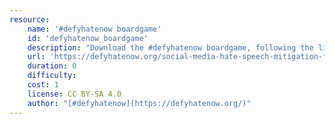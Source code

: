 ```yaml
---
resource:
    name: '#defyhatenow boardgame'
    id: 'defyhatenow_boardgame'      
    description: "Download the #defyhatenow boardgame, following the link prepared by the source-button"
    url: 'https://defyhatenow.org/social-media-hate-speech-mitigation-field-guide-v2-cameroon/'
    duration: 0    
    difficulty:     
    cost: 1       
    license: CC BY-SA 4.0
    author: "[#defyhatenow](https://defyhatenow.org/)"
---
```

